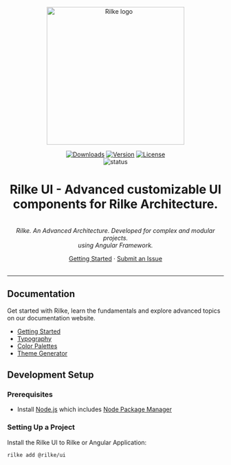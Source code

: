 <p align="center"><a href="https://rilke.ist" target="_blank" rel="noopener noreferrer"><img width="320" src="https://rilke.ist/assets/logo/logo-stroked.png" alt="Rilke logo"></a></p>
<p align="center">
	<a href="https://npmcharts.com/compare/@rilke/ui?minimal=true"><img src="https://img.shields.io/npm/dm/@rilke/ui.svg?sanitize=true" alt="Downloads"></a>
	<a href="[rilke-ui-package]"><img src="https://img.shields.io/npm/v/@rilke/ui.svg?sanitize=true" alt="Version"></a>
	<a href="[rilke-ui-package]"><img src="https://img.shields.io/npm/l/@rilke/ui.svg?sanitize=true" alt="License"></a>
	<br>
	<img src="https://github.com/kantist/rilke/actions/workflows/publish.yml/badge.svg" alt="status">
</p>
<h1 align="center">Rilke UI - Advanced customizable UI components for Rilke Architecture.</h1>
<p align="center">
	<br>
	<i>Rilke. An Advanced Architecture. Developed for complex and modular projects.
	<br> using Angular Framework.</i>
	<br>
</p>
<p align="center">
	<a href="https://rilke.ist/ui/">Getting Started</a>
	·
	<a href="https://github.com/kantist/rilke/issues">Submit an Issue</a>
	<br>
	<br>
</p>

<hr>

## Documentation

Get started with Rilke, learn the fundamentals and explore advanced topics on our documentation website.

-   [Getting Started][quickstart]
-   [Typography][typography]
-   [Color Palettes][color_palettes]
-   [Theme Generator][theme_generator]

## Development Setup

### Prerequisites

-   Install [Node.js] which includes [Node Package Manager][npm]

### Setting Up a Project

Install the Rilke UI to Rilke or Angular Application:

```
rilke add @rilke/ui
```

[rilke-ui]: https://github.com/kantist/rilke
[rilke-ui-package]: https://npmjs.com/package/@rilke/ui
[quickstart]: https://rilke.ist/ui/
[typography]: https://rilke.ist/ui/typography/
[color_palettes]: https://rilke.ist/ui/color-palette/
[theme_generator]: https://rilke.ist/ui/theme-generator/
[node.js]: https://nodejs.org/
[npm]: https://www.npmjs.com/get-npm
[angular]: https://angular.io/cli

